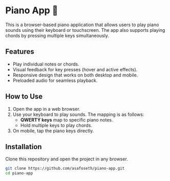 # Piano App 🎹

This is a browser-based piano application that allows users to play piano sounds using their keyboard or touchscreen. The app also supports playing chords by pressing multiple keys simultaneously.

## Features
- Play individual notes or chords.
- Visual feedback for key presses (hover and active effects).
- Responsive design that works on both desktop and mobile.
- Preloaded audio for seamless playback.

## How to Use
1. Open the app in a web browser.
2. Use your keyboard to play sounds. The mapping is as follows:
   - **QWERTY keys** map to specific piano notes.
   - Hold multiple keys to play chords.
3. On mobile, tap the piano keys directly.

## Installation
Clone this repository and open the project in any browser.

```bash
git clone https://github.com/asafoseth/piano-app.git
cd piano-app
